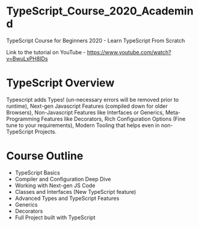 # TypeScript_Course_2020_Academind

TypeScript Course for Beginners 2020 - Learn TypeScript From Scratch

Link to the tutorial on YouTube - https://www.youtube.com/watch?v=BwuLxPH8IDs

# TypeScript Overview

Typescript adds Types! (un-necessary errors will be removed prior to runtime), Next-gen Javascript Features (compiled down for older Browsers), Non-Javascript Features like Interfaces or Generics, Meta-Programming Features like Decorators, Rich Configuration Options (Fine tune to your requirements), Modern Tooling that helps even in non-TypeScript Projects.

# Course Outline

- TypeScript Basics
- Compiler and Configuration Deep Dive
- Working with Next-gen JS Code
- Classes and Interfaces (New TypeScript feature)
- Advanced Types and TypeScript Features
- Generics
- Decorators
- Full Project built with TypeScript
